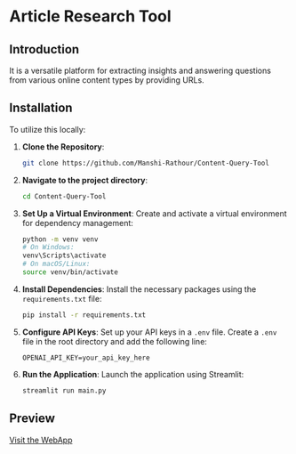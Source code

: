 # Article Research Tool

## Introduction
It is a versatile platform for extracting insights and answering questions from various online content types by providing URLs.

## Installation
To utilize this locally:

1. **Clone the Repository**:
   ```bash
   git clone https://github.com/Manshi-Rathour/Content-Query-Tool
   ```

2. **Navigate to the project directory**:
   ```bash
   cd Content-Query-Tool
   ```

3. **Set Up a Virtual Environment**:
   Create and activate a virtual environment for dependency management:
   ```bash
   python -m venv venv
   # On Windows:
   venv\Scripts\activate
   # On macOS/Linux:
   source venv/bin/activate
   ```

4. **Install Dependencies**:
   Install the necessary packages using the `requirements.txt` file:
   ```bash
   pip install -r requirements.txt
   ```

5. **Configure API Keys**:
   Set up your API keys in a `.env` file. Create a `.env` file in the root directory and add the following line:
   ```env
   OPENAI_API_KEY=your_api_key_here
   ```

6. **Run the Application**:
   Launch the application using Streamlit:
   ```bash
   streamlit run main.py
   ```



## Preview
<a href="https://article-research-tool.streamlit.app/" target="_blank">Visit the WebApp</a>
